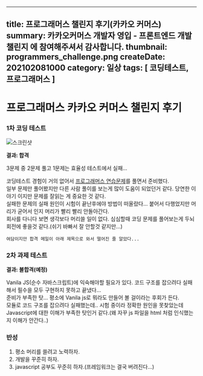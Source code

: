 -----
title: 프로그래머스 챌린지 후기(카카오 커머스)
summary: 카카오커머스 개발자 영입 - 프론트엔드 개발 챌린지 에 참여해주셔서 감사합니다.
thumbnail: programmers_challenge.png
createDate: 202102081000
category: 일상
tags: [ 코딩테스트, 프로그래머스 ]
-----


# 프로그래머스 카카오 커머스 챌린지 후기


### 1차 코딩 테스트

![스크린샷](/images/20210208_1_1.png?raw=true)

**결과: 합격**

3문제 중 2문제 풀고 1문제는 효율성 테스트에서 실패...

코딩테스트 경험이 거의 없어서 [프로그래머스 연습문제](https://programmers.co.kr/learn/challenges?tab=algorithm_practice_kit)를 풀면서 준비했다.  
일부 문제만 풀어봤지만 다른 사람 풀이를 보는게 많이 도움이 되었던거 같다. 당연한 이야기 이지만 문제를 잘읽는 게 중요한 것 같다.  
실패한 문제의 실패 원인이 시험이 끝난후에야 방법이 떠올랐다... 붙어서 다행었지만 머리가 굳어서 인지 머리가 빨리 빨리 안돌아간다.  
회사를 다니다 보면 생각보다 머리쓸 일이 없다. 심심할때 코딩 문제를 풀어보는게 두뇌 회전에 좋을것 같다.(쉬기 바빠서 잘 안할것 같지만...)  

```
여담이지만 합격 메일이 아래 제목으로 와서 떨어진 줄 알았다...
```

### 2차 과제 테스트

**결과: 불합격(예정)**

Vanila JS(순수 자바스크립트)에 익숙해야할 필요가 있다. 코드 구조를 잡으려다 실패해서 필수을 모두 구현하지 못하고 끝냈다...  
준비가 부족한 탓... 평소에 Vanila js로 뭐라도 만들어 볼 걸이라는 후회가 든다.  
모듈로 코드 구조를 잡으려다 실패했는데.. 시험 중이라 정확한 원인을 못찾았는데 Javascript에 대한 이해가 부족한 탓인거 같다.(왜 자꾸 js 파일을 html 처럼 인식했는지 이해가 안간다..)

### 반성

1. 평소 머리를 쓸려고 노력하자.
1. 개발을 꾸준히 하자.
1. javascript 공부도 꾸준히 하자.(프레임워크는 결국 버려진다...)
